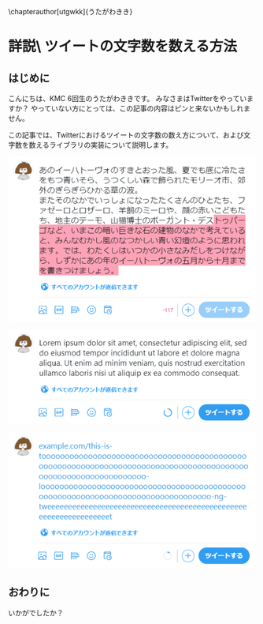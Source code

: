 \chapterauthor[utgwkk]{うたがわきき}

<!-- 単なるスペースだと改行に変換されてしまうので \ にした -->
# 詳説\ ツイートの文字数を数える方法

## はじめに

こんにちは、KMC 6回生のうたがわききです。
みなさまはTwitterをやっていますか？ やっていない方にとっては、この記事の内容はピンと来ないかもしれません。

この記事では、Twitterにおけるツイートの文字数の数え方について、および文字数を数えるライブラリの実装について説明します。

![ツイート長の制限を超過している (日本語で258文字)](./image/invalid-tweet-ihatov.png)

![ツイート長の制限を超過していない (アルファベットで231文字)](./image/valid-tweet-lorem-ipsum.png)

![ツイート長の制限を超過していない (288文字のURL)](./image/valid-tweet-long-url.png)

## おわりに

いかがでしたか？
